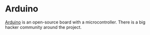 # Arduino

[Arduino](http://en.wikipedia.org/wiki/Arduino) is an open-source board with a
microcontroller.
There is a big hacker community around the project.

